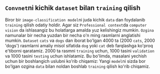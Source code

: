 ## `Convnet`ni kichik `dataset` bilan `training` qilish
Biror bir `image-classification model`ni juda kichik `data` dan foydalanib `training` qilish odatiy holdir. Agar siz `Professional context`da  `computer vision` da ishlasangiz bu holatlarga amalda yuz kelishingiz mumkin. `Ozgina` namunalar bir necha yuzdan bir necha o'n ming rasmlarni anglatishi mumkin. `Dataset` `cats` va `dogs` dan iborat bo'lgan 4000 ta (2000 `cats`, 2000 'dogs') rasmlarni amaliy misol sifatida `dog` yoki `cat` deb farqlashga ko'proq e'tiborni qaratamiz. 2000 ta rasmni `training` uchun, 1000 tasini `validation` va 1000 tasini `testing` uchun ishlatamiz.
Bu bo'limda, masalani yechish uchun bir boshlangich uslubni ko'rib chiqamiz: Yangi `model`ni sizda bor bo'lgan ozgina `data` bilan noldan boshlab `training` qilish ko'rib chiqamiz.
